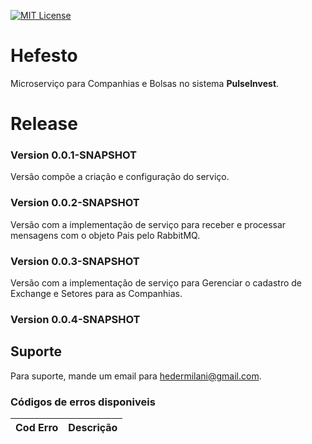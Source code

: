 [![MIT License](https://img.shields.io/badge/License-MIT-green.svg)](https://choosealicense.com/licenses/mit/)

# Hefesto

Microserviço para Companhias e Bolsas no sistema **PulseInvest**.

# Release


### Version 0.0.1-SNAPSHOT
Versão compõe a criação e configuração do serviço.

### Version 0.0.2-SNAPSHOT
Versão com a implementação de serviço para receber e processar mensagens com o objeto Pais pelo RabbitMQ.

### Version 0.0.3-SNAPSHOT
Versão com a implementação de serviço para Gerenciar o cadastro de Exchange e Setores para as Companhias.

### Version 0.0.4-SNAPSHOT


## Suporte
Para suporte, mande um email para hedermilani@gmail.com.

### Códigos de erros disponiveis

| Cod Erro | Descrição |
| :------: | :-------- |


